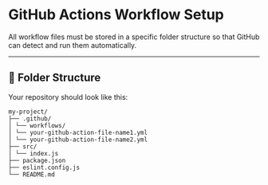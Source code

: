 # GitHub Actions Workflow Setup
All workflow files must be stored in a specific folder structure so that GitHub can detect and run them automatically.

---

## 📂 Folder Structure

Your repository should look like this:

```
my-project/
├── .github/
│ └── workflows/
│ └── your-github-action-file-name1.yml
│ └── your-github-action-file-name2.yml
├── src/
│ └── index.js
├── package.json
├── eslint.config.js
└── README.md
```
